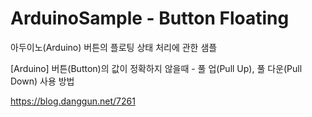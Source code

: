 # ArduinoSample - Button Floating
아두이노(Arduino) 버튼의 플로팅 상태 처리에 관한 샘플


[Arduino] 버튼(Button)의 값이 정확하지 않을때 - 풀 업(Pull Up), 풀 다운(Pull Down) 사용 방법

https://blog.danggun.net/7261
